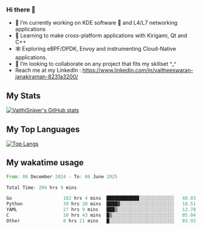 ### Hi there 👋

- 🔭 I’m currently working on KDE software 💓 and L4/L7 networking applications 
- 📖 Learning to make cross-platform applications with Kirigami, Qt and C++
- 🕸️ Exploring eBPF/DPDK, Envoy and instrumenting Cloud-Native applications. 
- 👯 I’m looking to collaborate on any project that fits my skillset ^_^
- Reach me at my LinkedIn : https://www.linkedin.com/in/vaitheeswaran-janakiraman-8231a3200/

## My Stats
[![VaithiSniper's GitHub stats](https://github-readme-stats.vercel.app/api?username=VaithiSniper&hide=stars&theme=radical)](https://github.com/anuraghazra/github-readme-stats)

## My Top Languages

[![Top Langs](https://github-readme-stats.vercel.app/api/top-langs/?username=VaithiSniper&layout=compact)](https://github.com/anuraghazra/github-readme-stats)

## My wakatime usage

<!--START_SECTION:waka-->

```rust
From: 06 December 2024 - To: 06 June 2025

Total Time: 204 hrs 9 mins

Go                   102 hrs 4 mins  ████████████░░░░░░░░░░░░░   48.03 %
Python               39 hrs 20 mins  ████▓░░░░░░░░░░░░░░░░░░░░   18.51 %
YAML                 27 hrs 9 mins   ███▒░░░░░░░░░░░░░░░░░░░░░   12.78 %
C                    10 hrs 43 mins  █▒░░░░░░░░░░░░░░░░░░░░░░░   05.04 %
Other                8 hrs 21 mins   █░░░░░░░░░░░░░░░░░░░░░░░░   03.93 %
```

<!--END_SECTION:waka-->
